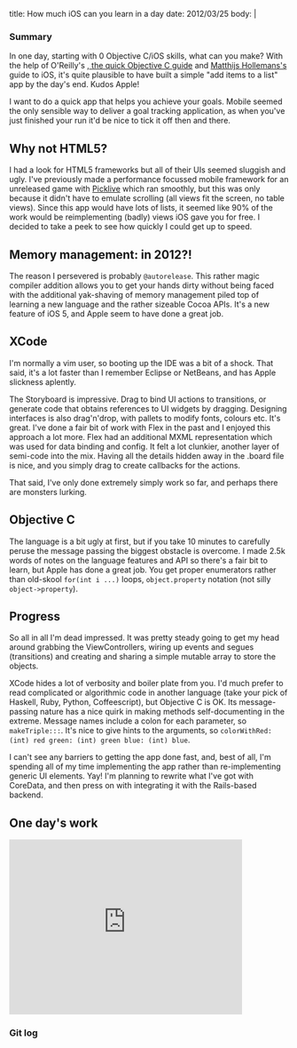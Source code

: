 title: How much iOS can you learn in a day
date: 2012/03/25
body: |
  
  <div class="summary">
    <h3>Summary</h3>
    <p>In one day, starting with 0 Objective C/iOS skills, what can you make? With the help of O'Reilly's <a href="http://my.safaribooksonline.com/9781449327088/" title="Programming iOS">, the quick <a href="http://cocoadevcentral.com/d/learn_objectivec/">Objective C guide</a> and <a href="http://www.raywenderlich.com/5138/beginning-storyboards-in-ios-5-part-1">Matthijs Hollemans's</a> guide to iOS, it's quite plausible to have built a simple "add items to a list" app by the day's end. Kudos Apple!</p>
  </div>

  I want to do a quick app that helps you achieve your goals. Mobile seemed the only sensible way to deliver a goal tracking application, as when you've just finished your run it'd be nice to tick it off then and there.
  
  ## Why not HTML5?
  
  I had a look for HTML5 frameworks but all of their UIs seemed sluggish and ugly. I've previously made a performance focussed mobile framework for an unreleased game with [Picklive](http://picklive.com) which ran smoothly, but this was only because it didn't have to emulate scrolling (all views fit the screen, no table views). Since this app would have lots of lists, it seemed like 90% of the work would be reimplementing (badly) views iOS gave you for free. I decided to take a peek to see how quickly I could get up to speed.
  
  ## Memory management: in 2012?!
  
  The reason I persevered is probably `@autorelease`. This rather magic compiler addition allows you to get your hands dirty without being faced with the additional yak-shaving of memory management piled top of learning a new language and the rather sizeable Cocoa APIs. It's a new feature of iOS 5, and Apple seem to have done a great job.
  
  ## XCode
  
  I'm normally a vim user, so booting up the IDE was a bit of a shock. That said, it's a lot faster than I remember Eclipse or NetBeans, and has Apple slickness aplently.
  
  The Storyboard is impressive. Drag to bind UI actions to transitions, or generate code that obtains references to UI widgets by dragging. Designing interfaces is also drag'n'drop, with pallets to modify fonts, colours etc. It's great. I've done a fair bit of work with Flex in the past and I enjoyed this approach a lot more. Flex had an additional MXML representation which was used for data binding and config. It felt a lot clunkier, another layer of semi-code into the mix. Having all the details hidden away in the .board file is nice, and you simply drag to create callbacks for the actions. 
  
  That said, I've only done extremely simply work so far, and perhaps there are monsters lurking.
  
  ## Objective C
  
  The language is a bit ugly at first, but if you take 10 minutes to carefully peruse the message passing the biggest obstacle is overcome. I made 2.5k words of notes on the language features and API so there's a fair bit to learn, but Apple has done a great job. You get proper enumerators rather than old-skool `for(int i ...)` loops, `object.property` notation (not silly `object->property`).
  
  ## Progress
  
  So all in all I'm dead impressed. It was pretty steady going to get my head around grabbing the ViewControllers, wiring up events and segues (transitions) and creating and sharing a simple mutable array to store the objects.
  
  XCode  hides a lot of verbosity and boiler plate from you. I'd much prefer to read complicated or algorithmic code in another language (take your pick of Haskell, Ruby, Python, Coffeescript), but Objective C is OK. Its message-passing nature has a nice quirk in making methods self-documenting in the extreme. Message names include a colon for each parameter, so `makeTriple:::`. It's nice to give hints to the arguments, so `colorWithRed: (int) red green: (int) green blue: (int) blue`.
  
  I can't see any barriers to getting the app done fast, and, best of all, I'm spending all of my time implementing the app rather than re-implementing generic UI elements. Yay! I'm planning to rewrite what I've got with CoreData, and then press on with integrating it with the Rails-based backend.
  
  ## One day's work

  <iframe width="420" height="315" src="http://www.youtube.com/embed/W9CZ9CrtSBo" frameborder="0" allowfullscreen></iframe>
  
  ### Git log
  
  <script src="https://gist.github.com/2200613.js?file=ios%20day%20one.log"></script>